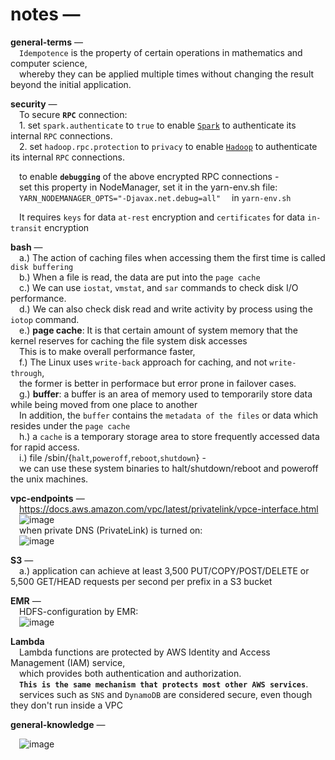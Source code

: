 # notes — 

**general-terms** —  
 `Idempotence` is the property of certain operations in mathematics and computer science,  
 whereby they can be applied multiple times without changing the result beyond the initial application.  

**security** —  
 To secure **`RPC`** connection:  
 1. set `spark.authenticate` to `true` to enable [`Spark`](https://spark.apache.org/docs/latest/security.html#authentication) to authenticate its internal `RPC` connections.  
 2. set `hadoop.rpc.protection` to `privacy` to enable [`Hadoop`](https://hadoop.apache.org/docs/r2.7.2/hadoop-project-dist/hadoop-common/SecureMode.html#Data_Encryption_on_RPC) to authenticate its internal `RPC` connections.  

 to enable **`debugging`** of the above encrypted RPC connections -  
 set this property in NodeManager, set it in the yarn-env.sh file:  
 `YARN_NODEMANAGER_OPTS="-Djavax.net.debug=all"`
 in `yarn-env.sh`  

 It requires `keys` for data `at-rest` encryption and `certificates` for data `in-transit` encryption 
 
**bash** —  
 a.) The action of caching files when accessing them the first time is called `disk buffering`  
 b.) When a file is read, the data are put into the `page cache`  
 c.) We can use `iostat`, `vmstat`, and `sar` commands to check disk I/O performance.  
 d.) We can also check disk read and write activity by process using the `iotop` command.  
 e.) **page cache**: It is that certain amount of system memory that the kernel reserves for caching the file system disk accesses  
 This is to make overall performance faster,  
 f.) The Linux uses `write-back` approach for caching, and not `write-through`,  
 the former is better in performace but error prone in failover cases.  
 g.) **buffer**: a buffer is an area of memory used to temporarily store data while being moved from one place to another  
 In addition, the `buffer` contains the `metadata of the files` or data which resides under the `page cache`  
 h.) a `cache` is a temporary storage area to store frequently accessed data for rapid access.  
 i.) file /sbin/{`halt`,`poweroff`,`reboot`,`shutdown`} -  
 we can use these system binaries to halt/shutdown/reboot and poweroff the unix machines.  

**vpc-endpoints** —  
 https://docs.aws.amazon.com/vpc/latest/privatelink/vpce-interface.html  
 ![image](https://user-images.githubusercontent.com/26399543/147568840-599a4e76-554b-4407-a2c0-66b196684a40.png)  
 when private DNS (PrivateLink) is turned on:  
 ![image](https://user-images.githubusercontent.com/26399543/147568925-3f709b07-415f-473c-b3d6-735abe8d0ef4.png)  

**S3** —  
 a.) application can achieve at least 3,500 PUT/COPY/POST/DELETE or 5,500 GET/HEAD requests per second per prefix in a S3 bucket  

**EMR** —  
 HDFS-configuration by EMR:  
 ![image](https://user-images.githubusercontent.com/26399543/147821979-e34502b6-dc6d-482a-86e8-63a804af7c19.png)

**Lambda**  
 Lambda functions are protected by AWS Identity and Access Management (IAM) service,  
 which provides both authentication and authorization.  
 **`This is the same mechanism that protects most other AWS services`**.  
 services such as `SNS` and `DynamoDB` are considered secure, even though they don't run inside a VPC  
 
**general-knowledge** —  

 ![image](https://user-images.githubusercontent.com/26399543/147838429-98e09b3f-9047-42dd-8123-7c4d41f47e43.png)
 
